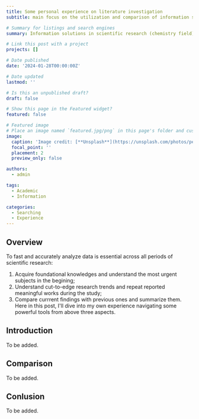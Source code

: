 ```yaml
---
title: Some personal experience on literature investigation
subtitle: main focus on the utilization and comparison of information solutions that I have used

# Summary for listings and search engines
summary: Information solutions in scientific research (chemistry field).

# Link this post with a project
projects: []

# Date published
date: '2024-01-28T00:00:00Z'

# Date updated
lastmod: ''

# Is this an unpublished draft?
draft: false

# Show this page in the Featured widget?
featured: false

# Featured image
# Place an image named `featured.jpg/png` in this page's folder and customize its options here.
image:
  caption: 'Image credit: [**Unsplash**](https://unsplash.com/photos/person-using-laptop-computer-Hcfwew744z4)'
  focal_point: ''
  placement: 2
  preview_only: false

authors:
  - admin

tags:
  - Academic
  - Information

categories:
  - Searching
  - Experience
---
```



## Overview

To fast and accurately analyze data is essential across all periods of scientific research: 
  1. Acquire foundational knowledges and understand the most urgent subjects in the begining;
  2. Understand cut-to-edge research trends and repeat reported meaningful works during the study;
  3. Compare currrent findings with previous ones and summarize them.
Here in this post, I'll dive into my own experience navigating some powerful tools from above three aspects.

## Introduction

To be added.

## Comparison

To be added. 

## Conlusion

To be added.

